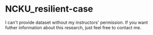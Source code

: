# NCKU_resilient-case

I can't provide dataset without my instructors' permission. 
If you want futher information about this research, just feel free to contact me.
